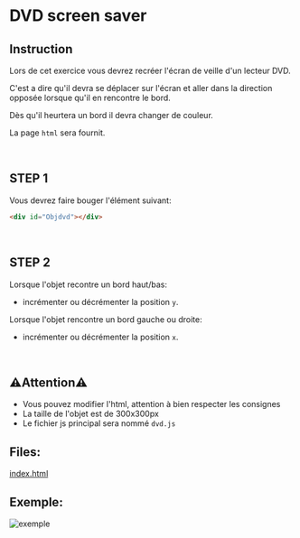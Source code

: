 # DVD screen saver


## Instruction


Lors de cet exercice vous devrez recréer l'écran de veille d'un lecteur DVD.

C'est a dire qu'il devra se déplacer sur l'écran et aller dans la direction opposée lorsque qu'il en rencontre le bord.

Dès qu'il heurtera un bord il devra changer de couleur.

La page `html` sera fournit.

<br>

## STEP 1

Vous devrez faire bouger l'élément suivant:
```html
<div id="Objdvd"></div>
```

<br>

## STEP 2

Lorsque l'objet recontre un bord haut/bas:
* incrémenter ou décrémenter la position ``y``.

Lorsque l'objet rencontre un bord gauche ou droite:

* incrémenter ou décrémenter la position ``x``.

<br>

## ⚠️Attention⚠️


* Vous pouvez modifier l'html, attention à bien respecter les consignes
* La taille de l'objet est de 300x300px
* Le fichier js principal sera nommé ``dvd.js``





## Files:

[index.html](https://github.com/Lyon-Ynov-Campus/YTrack/blob/master/subjects/exo-exam-challenge-js/dvd/dvd.html)


## Exemple:
![exemple](https://i.imgur.com/ejk0zmg.gif)